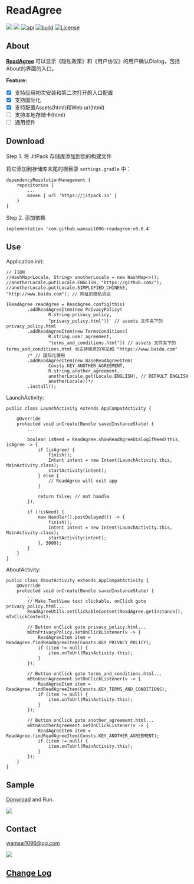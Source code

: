 # ReadAgree

[![][jitpackSvg]][jitpack] [![][androidciSvg]][androidci] [![api][apiSvg]][api] [![build][buildSvg]][build] [![License][licenseSvg]][license]

## About

**[ReadAgree][readme]** 可以显示《隐私政策》和《用户协议》的用户确认Dialog，包括About的界面的入口。

**Feature:**

- [x] 支持应用初次安装和第二次打开的入口配置
- [x] 支持国际化
- [x] 支持配置Assets(html)和Web url(html)
- [ ] 支持本地存储卡(html)
- [ ] 通用控件

## Download

Step 1. 将 JitPack 存储库添加到您的构建文件

将它添加到存储库末尾的根目录 `settings.gradle` 中：
```
dependencyResolutionManagement {
    repositories {
        ...
        maven { url 'https://jitpack.io' }
    }
}
```

Step 2. 添加依赖
```
implementation 'com.github.wamsai1096:readagree:v0.0.4'
```

## Use

Application init:
```
// I18N
//HashMap<Locale, String> anotherLocale = new HashMap<>();
//anotherLocale.put(Locale.ENGLISH, "https://github.com/");
//anotherLocale.put(Locale.SIMPLIFIED_CHINESE, "http://www.baidu.com"); // 网址的隐私协议

IReadAgree readAgree = ReadAgree.config(this)
        .addReadAgreeItem(new PrivacyPolicy(
                R.string.privacy_policy,
                "privacy_policy.html"))  // assets 文件夹下的 privacy_policy.html
        .addReadAgreeItem(new TermsConditions(
                R.string.user_agreement,
                "terms_and_conditions.html")) // assets 文件夹下的 terms_and_conditions.html 也支持网页的写法如 "https://www.baidu.com"
        /* // 国际化使用
        .addReadAgreeItem(new BaseReadAgreeItem(
                Consts.KEY_ANOTHER_AGREEMENT,
                R.string.another_agreement,
                anotherLocale.get(Locale.ENGLISH), // DEFAULT ENGLISH
                anotherLocale))*/
        .install();
```

LaunchActivity:
```
public class LaunchActivity extends AppCompatActivity {

    @Override
    protected void onCreate(Bundle savedInstanceState) {
        ...

        boolean isNeed = ReadAgree.showReadAgreeDialogIfNeed(this, isAgree -> {
            if (isAgree) {
                finish();
                Intent intent = new Intent(LaunchActivity.this, MainActivity.class);
                startActivity(intent);
            } else {
                // ReadAgree will exit app
            }

            return false; // not handle
        });

        if (!isNeed) {
            new Handler().postDelayed(() -> {
                finish();
                Intent intent = new Intent(LaunchActivity.this, MainActivity.class);
                startActivity(intent);
            }, 3000);
        }
    }
}
```

AboutActivity:
```
public class AboutActivity extends AppCompatActivity {
    @Override
    protected void onCreate(Bundle savedInstanceState) {
        ...
        // Make TextView text clickable, onClick goto privacy_policy.html...
        ReadAgreeUtils.setClickableContent(ReadAgree.getInstance(), mTvClickContent);

        // Button onClick goto privacy_policy.html...
        mBtnPrivacyPolicy.setOnClickListener(v -> {
            ReadAgreeItem item = ReadAgree.findReadAgreeItem(Consts.KEY_PRIVACY_POLICY);
            if (item != null) {
                item.onToUrl(MainActivity.this);
            }
        });

        // Button onClick goto terms_and_conditions.html...
        mBtnUserAgreement.setOnClickListener(v -> {
            ReadAgreeItem item = ReadAgree.findReadAgreeItem(Consts.KEY_TERMS_AND_CONDITIONS);
            if (item != null) {
                item.onToUrl(MainActivity.this);
            }
        });

        // Button onClick goto another_agreement.html...
        mBtnAnotherAgreement.setOnClickListener(v -> {
            ReadAgreeItem item = ReadAgree.findReadAgreeItem(Consts.KEY_ANOTHER_AGREEMENT);
            if (item != null) {
                item.onToUrl(MainActivity.this);
            }
        });
    }
}
```

## Sample

[Donwload](https://github.com/WAMsAI/readagree.git) and Run.

![](sample.gif)

## Contact

<wamsai1096@qq.com>

[![][contactGithubSvg]][contactGithub]

## [Change Log][changeLog.md]

[aucSvg]: https://img.shields.io/badge/ReadAgree-v0.0.3-brightgreen

[auc]: https://github.com/WAMsAI/readagree

[apiSvg]: https://img.shields.io/badge/API-19+-brightgreen.svg

[api]: https://android-arsenal.com/api?level=19

[buildSvg]: https://img.shields.io/badge/build-null-red
[build]: https://travis-ci.org/WAMsAI/readagree

[licenseSvg]: https://img.shields.io/badge/License-Apache--2.0-brightgreen.svg
[license]: https://github.com/WAMsAI/readagree/blob/master/LICENSE

[readme]: https://github.com/WAMsAI/readagree
[readme-cn]: https://github.com/WAMsAI/readagree/blob/master/README-CN.md

[changeLog.md]: https://github.com/WAMsAI/readagree/blob/master/CHANGELOG.md

[blogSvg]:
[blog]:

[jianshuSvg]:
[jianshu]:

[weiboSvg]:
[weibo]:

[qqgroupSvg]:
[qqgroup]:

[contactGithubSvg]: https://img.shields.io/badge/GitHub-wamsai1096-blue.svg?logo=github

[contactGithub]: https://github.com/wamsai1096

[androidciSvg]:https://github.com/wamsai/readagree/workflows/Android%20CI/badge.svg?branch=master

[androidci]: https://github.com/wamsai1096/readagree

[jitpackSvg]: https://jitpack.io/v/wamsai1096/readagree.svg

[jitpack]: https://jitpack.io/#wamsai1096/readagree

